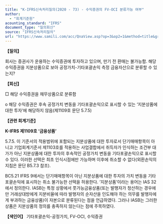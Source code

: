 ```yaml
---
title: "K-IFRS신속처리질의(2020 - 73) - 수익증권의 FV-OCI 분류가능 여부"
author:
  - "회계기준원"
acounting_standard: "IFRS"
document_type: "질의회신"
source: "IFRS신속처리질의"
url: "https://www.samili.com/acc/QnaView.asp?op=3&op2=1&method=title&group=2124-15;1&orgcode=3&searchword=&page=27&code=K%2DIFRS%EC%8B%A0%EC%86%8D%EC%B2%98%EB%A6%AC%EC%A7%88%EC%9D%98%2D73%3A202009"
---
```

**【질의】**

  

회사는 증권사가 운용하는 수익증권에 투자하고 있으며, 만기 전 환매는 불가능함. 해당 수익증권을 지분상품으로 보아 공정가치-기타포괄손익 측정 금융자산으로 분류할 수 있는지?

  
  

**【회신】**

  

□ 해당 수익증권을 채무상품으로 분류함

  

o 해당 수익증권은 후속 공정가치 변동을 기타포괄손익으로 표시할 수 있는 ‘지분상품에 대한 투자’에 해당하지 않음(제1109호 문단 5.7.5)

  
  

**【관련 회계기준】**

  

**K-IFRS 제1109호 ‘금융상품’**

  

5.7.5. 이 기준서의 적용범위에 포함되는 지분상품에 대한 투자로서 단기매매항목이 아니고 기업회계기준서 제1103호를 적용하는 사업결합에서 취득자가 인식하는 조건부 대가가 아닌 지분상품에 대한 투자의 후속적인 공정가치 변동을 기타포괄손익으로 표시할 수 있다. 이러한 선택은 최초 인식시점에만 가능하며 이후에 취소할 수 없다(외환손익의 지침은 문단 B5.7.3 참조).

  

BC5.21 IFRS 9에서는 단기매매항목이 아닌 지분상품에 대한 투자의 가치 변동을 기타포괄손익에 표시하는 취소 불가능한 선택을 허용한다. ‘지분상품’이라는 용어는 IAS 32에서 정의한다. IASB는 특정 상황에서 풋가능금융상품(또는 발행자가 청산하는 경우에만 거래상대방에게 지분비율에 따라 발행자의 순자산을 인도해야 하는 의무를 발행자에게 부과하는 금융상품)이 자본으로 분류된다는 점을 언급하였다. 그러나 IASB는 그러한 상품은 지분상품의 정의를 충족하지 않는다는 점에 주목하였다.

  
  

**【색인어】** 기타포괄손익-공정가치, FV-OCI, 수익증권
